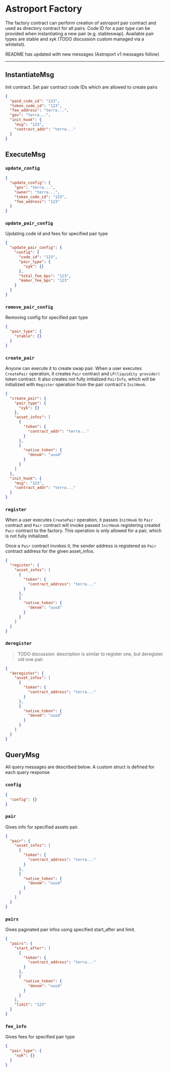 # Astroport Factory

The factory contract can perform creation of astroport pair contract and used as directory contract for all
pairs. Code ID for a pair type can be provided when instantiating a new pair (e.g. stableswap). Available pair types are stable and xyk (TODO discussion custom managed via a whitelist).

README has updated with new messages (Astroport v1 messages follow)

---

## InstantiateMsg

Init contract. Set pair contract code IDs which are allowed to create pairs

```json
{
  "paid_code_id": "123",
  "token_code_id": "123",
  "fee_address": "terra...",
  "gov": "terra...",
  "init_hook": {
    "msg": "123",
    "contract_addr": "terra..."
  }
}
```

## ExecuteMsg

### `update_config`

```json
{
  "update_config": {
    "gov": "terra...",
    "owner": "terra...",
    "token_code_id": "123",
    "fee_address": "123"
  }
}
```

### `update_pair_config`

Updating code id and fees for specified pair type

```json
{
  "update_pair_config": {
    "config": {
      "code_id": "123",
      "pair_type": {
        "xyk": {}
      },
      "total_fee_bps": "123",
      "maker_fee_bps": "123"
    }
  }
}
```

### `remove_pair_config`

Removing config for specified pair type

```json
{
  "pair_type": {
    "stable": {}
  }
}
```

### `create_pair`

Anyone can execute it to create swap pair. When a user executes `CreatePair` operation, it creates `Pair` contract and `LP(liquidity provider)` token contract. It
also creates not fully initialized `PairInfo`, which will be initialized with `Register` operation from the pair
contract's `InitHook`.

```json
{
  "create_pair": {
    "pair_type": {
      "xyk": {}
    },
    "asset_infos": [
      {
        "token": {
          "contract_addr": "terra..."
        }
      },
      {
        "native_token": {
          "denom": "uusd"
        }
      }
    ]
  },
  "init_hook": {
    "msg": "123",
    "contract_addr": "terra..."
  }
}
```

### `register`

When a user executes `CreatePair` operation, it passes `InitHook` to `Pair` contract and `Pair` contract will invoke
passed `InitHook` registering created `Pair` contract to the factory. This operation is only allowed for a pair, which
is not fully initialized.

Once a `Pair` contract invokes it, the sender address is registered as `Pair` contract address for the given
asset_infos.

```json
{
  "register": {
    "asset_infos": [
      {
        "token": {
          "contract_address": "terra..."
        }
      },
      {
        "native_token": {
          "denom": "uusd"
        }
      }
    ]
  }
}
```

### `deregister`

> TODO discussion: description is similar to register one, but deregister old one pair.

```json
{
  "deregister": {
    "asset_infos": [
      {
        "token": {
          "contract_address": "terra..."
        }
      },
      {
        "native_token": {
          "denom": "uusd"
        }
      }
    ]
  }
}
```

## QueryMsg

All query messages are described below. A custom struct is defined for each query response

### `config`

```json
{
  "config": {}
}
```

### `pair`

Gives info for specified assets pair.

```json
{
  "pair": {
    "asset_infos": [
      {
        "token": {
          "contract_address": "terra..."
        }
      },
      {
        "native_token": {
          "denom": "uusd"
        }
      }
    ]
  }
}
```

### `pairs`

Gives paginated pair infos using specified start_after and limit.

```json
{
  "pairs": {
    "start_after": [
      {
        "token": {
          "contract_address": "terra..."
        }
      },
      {
        "native_token": {
          "denom": "uusd"
        }
      }
    ],
    "limit": "123"
  }
}
```

### `fee_info`

Gives fees for specified pair type

```json
{
  "pair_type": {
    "xyk": {}
  }
}
```
